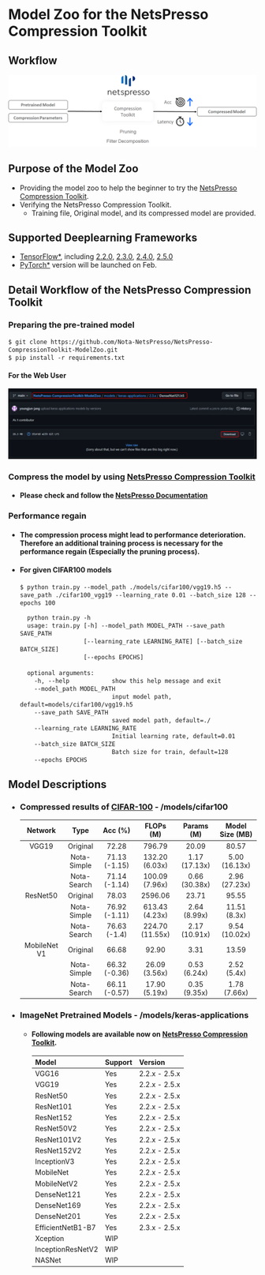 
# Model Zoo for the NetsPresso Compression Toolkit

## Workflow

  <p align="center">
    <img src="/imgs/compression_workflow.png" alt="Workflow">
  </p>

## Purpose of the Model Zoo

* Providing the model zoo to help the beginner to try the [NetsPresso Compression Toolkit](https://compression.netspresso.ai/).
* Verifying the NetsPresso Compression Toolkit.
  * Training file, Original model, and its compressed model are provided.


## Supported Deeplearning Frameworks

* [TensorFlow\*](https://github.com/Intel-tensorflow/tensorflow), including [2.2.0](https://github.com/Intel-tensorflow/tensorflow/tree/v2.2.0), [2.3.0](https://github.com/Intel-tensorflow/tensorflow/tree/v2.3.0), [2.4.0](https://github.com/Intel-tensorflow/tensorflow/tree/v2.4.0), [2.5.0](https://github.com/Intel-tensorflow/tensorflow/tree/v2.5.0)
* [PyTorch\*](https://pytorch.org/) version will be launched on Feb.


## Detail Workflow of the NetsPresso Compression Toolkit

### Preparing the pre-trained model
  ```shell
  $ git clone https://github.com/Nota-NetsPresso/NetsPresso-CompressionToolkit-ModelZoo.git
  $ pip install -r requirements.txt
  ```

  #### For the Web User
  <a target="_blank" href="/imgs/web_user_1.png">
    <img src="/imgs/web_user_1.png" alt="web_user">
  </a>

### Compress the model by using [NetsPresso Compression Toolkit](https://compression.netspresso.ai/)

  * #### Please check and follow the [NetsPresso Documentation](https://docs.netspresso.ai/docs)

### Performance regain
  * #### The compression process might lead to performance deterioration. Therefore an additional training process is necessary for the performance regain (Especially the pruning process).
  * #### For given CIFAR100 models
    ```shell
    $ python train.py --model_path ./models/cifar100/vgg19.h5 --save_path ./cifar100_vgg19 --learning_rate 0.01 --batch_size 128 --epochs 100
    ```
    ```
      python train.py -h
      usage: train.py [-h] --model_path MODEL_PATH --save_path SAVE_PATH
                      [--learning_rate LEARNING_RATE] [--batch_size BATCH_SIZE]
                      [--epochs EPOCHS]

      optional arguments:
        -h, --help            show this help message and exit
        --model_path MODEL_PATH
                              input model path, default=models/cifar100/vgg19.h5
        --save_path SAVE_PATH
                              saved model path, default=./
        --learning_rate LEARNING_RATE
                              Initial learning rate, default=0.01
        --batch_size BATCH_SIZE
                              Batch size for train, default=128
        --epochs EPOCHS       
    ```

## Model Descriptions

* ### Compressed results of [CIFAR-100](https://www.cs.toronto.edu/~kriz/cifar.html) - /models/cifar100

  |    Network   |     Type    |    Acc (%)    |    FLOPs (M)    |   Params (M)  | Model Size (MB) |
  |:------------:|:-----------:|:-------------:|:---------------:|:-------------:|:---------------:|
  |     VGG19    |   Original  |     72.28     |      796.79     |     20.09     |      80.57      |
  |              | Nota-Simple | 71.13 (-1.15) |  132.20 (6.03x) | 1.17 (17.13x) |  5.00 (16.13x)  |
  |              | Nota-Search | 71.14 (-1.14) |  100.09 (7.96x) | 0.66 (30.38x) |  2.96 (27.23x)  |
  |   ResNet50   |   Original  |     78.03     |     2596.06     |     23.71     |      95.55      |
  |              | Nota-Simple | 76.92 (-1.11) |  613.43 (4.23x) |  2.64 (8.99x) |   11.51 (8.3x)  |
  |              | Nota-Search |  76.63 (-1.4) | 224.70 (11.55x) | 2.17 (10.91x) |  9.54 (10.02x)  |
  | MobileNet V1 |   Original  |     66.68     |      92.90      |      3.31     |      13.59      |
  |              | Nota-Simple | 66.32 (-0.36) |  26.09 (3.56x)  |  0.53 (6.24x) |   2.52 (5.4x)   |
  |              | Nota-Search | 66.11 (-0.57) |  17.90 (5.19x)  |  0.35 (9.35x) |   1.78 (7.66x)  |

* ### ImageNet Pretrained Models - /models/keras-applications
  * #### Following models are available now on [NetsPresso Compression Toolkit](https://compression.netspresso.ai/).
    | Model             | Support | Version       |
    | ----------------- | ------- | ------------- |
    | VGG16             | Yes     | 2.2.x - 2.5.x |
    | VGG19             | Yes     | 2.2.x - 2.5.x |
    | ResNet50          | Yes     | 2.2.x - 2.5.x |
    | ResNet101         | Yes     | 2.2.x - 2.5.x |
    | ResNet152         | Yes     | 2.2.x - 2.5.x |
    | ResNet50V2        | Yes     | 2.2.x - 2.5.x |
    | ResNet101V2       | Yes     | 2.2.x - 2.5.x |
    | ResNet152V2       | Yes     | 2.2.x - 2.5.x |
    | InceptionV3       | Yes     | 2.2.x - 2.5.x |
    | MobileNet         | Yes     | 2.2.x - 2.5.x |
    | MobileNetV2       | Yes     | 2.2.x - 2.5.x |
    | DenseNet121       | Yes     | 2.2.x - 2.5.x |
    | DenseNet169       | Yes     | 2.2.x - 2.5.x |
    | DenseNet201       | Yes     | 2.2.x - 2.5.x |
    | EfficientNetB1-B7 | Yes     | 2.3.x - 2.5.x |
    | Xception          | WIP     |               |
    | InceptionResNetV2 | WIP     |               |
    | NASNet            | WIP     |               |
